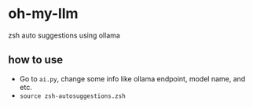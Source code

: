 # oh-my-llm
zsh auto suggestions using ollama

## how to use
* Go to `ai.py`, change some info like ollama endpoint, model name, and etc.
* `source zsh-autosuggestions.zsh`
